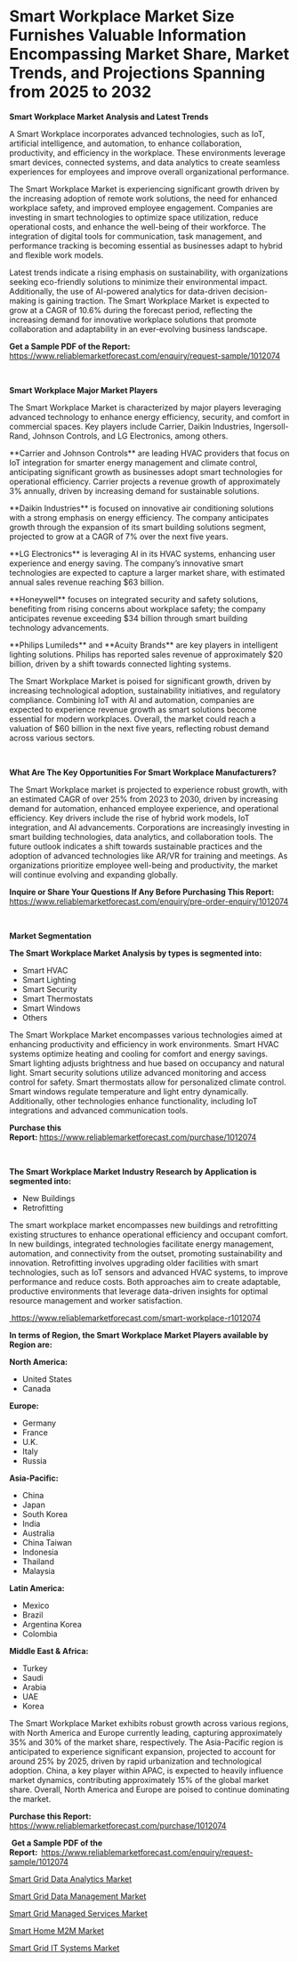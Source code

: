 <p><h1>Smart Workplace Market Size Furnishes Valuable Information Encompassing Market Share, Market Trends, and Projections Spanning from 2025 to 2032</h1></p><p><strong>Smart Workplace Market Analysis and Latest Trends</strong></p>
<p><p>A Smart Workplace incorporates advanced technologies, such as IoT, artificial intelligence, and automation, to enhance collaboration, productivity, and efficiency in the workplace. These environments leverage smart devices, connected systems, and data analytics to create seamless experiences for employees and improve overall organizational performance.</p><p>The Smart Workplace Market is experiencing significant growth driven by the increasing adoption of remote work solutions, the need for enhanced workplace safety, and improved employee engagement. Companies are investing in smart technologies to optimize space utilization, reduce operational costs, and enhance the well-being of their workforce. The integration of digital tools for communication, task management, and performance tracking is becoming essential as businesses adapt to hybrid and flexible work models.</p><p>Latest trends indicate a rising emphasis on sustainability, with organizations seeking eco-friendly solutions to minimize their environmental impact. Additionally, the use of AI-powered analytics for data-driven decision-making is gaining traction. The Smart Workplace Market is expected to grow at a CAGR of 10.6% during the forecast period, reflecting the increasing demand for innovative workplace solutions that promote collaboration and adaptability in an ever-evolving business landscape.</p></p>
<p><strong>Get a Sample PDF of the Report:&nbsp;</strong> <a href="https://www.reliablemarketforecast.com/enquiry/request-sample/1012074?utm_campaign=1903&utm_medium=2&utm_source=Github&utm_content=ia&utm_term=06032025&utm_id=smart-workplace">https://www.reliablemarketforecast.com/enquiry/request-sample/1012074</a></p>
<p>&nbsp;</p>
<p><strong>Smart Workplace Major Market Players</strong></p>
<p><p>The Smart Workplace Market is characterized by major players leveraging advanced technology to enhance energy efficiency, security, and comfort in commercial spaces. Key players include Carrier, Daikin Industries, Ingersoll-Rand, Johnson Controls, and LG Electronics, among others.</p><p>**Carrier and Johnson Controls** are leading HVAC providers that focus on IoT integration for smarter energy management and climate control, anticipating significant growth as businesses adopt smart technologies for operational efficiency. Carrier projects a revenue growth of approximately 3% annually, driven by increasing demand for sustainable solutions.</p><p>**Daikin Industries** is focused on innovative air conditioning solutions with a strong emphasis on energy efficiency. The company anticipates growth through the expansion of its smart building solutions segment, projected to grow at a CAGR of 7% over the next five years.</p><p>**LG Electronics** is leveraging AI in its HVAC systems, enhancing user experience and energy saving. The company’s innovative smart technologies are expected to capture a larger market share, with estimated annual sales revenue reaching $63 billion.</p><p>**Honeywell** focuses on integrated security and safety solutions, benefiting from rising concerns about workplace safety; the company anticipates revenue exceeding $34 billion through smart building technology advancements.</p><p>**Philips Lumileds** and **Acuity Brands** are key players in intelligent lighting solutions. Philips has reported sales revenue of approximately $20 billion, driven by a shift towards connected lighting systems. </p><p>The Smart Workplace Market is poised for significant growth, driven by increasing technological adoption, sustainability initiatives, and regulatory compliance. Combining IoT with AI and automation, companies are expected to experience revenue growth as smart solutions become essential for modern workplaces. Overall, the market could reach a valuation of $60 billion in the next five years, reflecting robust demand across various sectors.</p></p>
<p>&nbsp;</p>
<p><strong>What Are The Key Opportunities For Smart Workplace Manufacturers?</strong></p>
<p><p>The Smart Workplace market is projected to experience robust growth, with an estimated CAGR of over 25% from 2023 to 2030, driven by increasing demand for automation, enhanced employee experience, and operational efficiency. Key drivers include the rise of hybrid work models, IoT integration, and AI advancements. Corporations are increasingly investing in smart building technologies, data analytics, and collaboration tools. The future outlook indicates a shift towards sustainable practices and the adoption of advanced technologies like AR/VR for training and meetings. As organizations prioritize employee well-being and productivity, the market will continue evolving and expanding globally.</p></p>
<p><strong>Inquire or Share Your Questions If Any Before Purchasing This Report:</strong> <a href="https://www.reliablemarketforecast.com/enquiry/pre-order-enquiry/1012074?utm_campaign=1903&utm_medium=2&utm_source=Github&utm_content=ia&utm_term=06032025&utm_id=smart-workplace">https://www.reliablemarketforecast.com/enquiry/pre-order-enquiry/1012074</a></p>
<p>&nbsp;</p>
<p><strong>Market Segmentation</strong></p>
<p><strong>The Smart Workplace Market Analysis by types is segmented into:</strong></p>
<p><ul><li>Smart HVAC</li><li>Smart Lighting</li><li>Smart Security</li><li>Smart Thermostats</li><li>Smart Windows</li><li>Others</li></ul></p>
<p><p>The Smart Workplace Market encompasses various technologies aimed at enhancing productivity and efficiency in work environments. Smart HVAC systems optimize heating and cooling for comfort and energy savings. Smart lighting adjusts brightness and hue based on occupancy and natural light. Smart security solutions utilize advanced monitoring and access control for safety. Smart thermostats allow for personalized climate control. Smart windows regulate temperature and light entry dynamically. Additionally, other technologies enhance functionality, including IoT integrations and advanced communication tools.</p></p>
<p><strong>Purchase this Report:&nbsp;</strong><a href="https://www.reliablemarketforecast.com/purchase/1012074?utm_campaign=1903&utm_medium=2&utm_source=Github&utm_content=ia&utm_term=06032025&utm_id=smart-workplace">https://www.reliablemarketforecast.com/purchase/1012074</a></p>
<p>&nbsp;</p>
<p><strong>The Smart Workplace Market Industry Research by Application is segmented into:</strong></p>
<p><ul><li>New Buildings</li><li>Retrofitting</li></ul></p>
<p><p>The smart workplace market encompasses new buildings and retrofitting existing structures to enhance operational efficiency and occupant comfort. In new buildings, integrated technologies facilitate energy management, automation, and connectivity from the outset, promoting sustainability and innovation. Retrofitting involves upgrading older facilities with smart technologies, such as IoT sensors and advanced HVAC systems, to improve performance and reduce costs. Both approaches aim to create adaptable, productive environments that leverage data-driven insights for optimal resource management and worker satisfaction.</p></p>
<p><a href="https://www.reliablemarketforecast.com/smart-workplace-r1012074?utm_campaign=1903&utm_medium=2&utm_source=Github&utm_content=ia&utm_term=06032025&utm_id=smart-workplace">&nbsp;https://www.reliablemarketforecast.com/smart-workplace-r1012074</a></p>
<p><strong>In terms of Region, the Smart Workplace Market Players available by Region are:</strong></p>
<p>
    <p> <strong> North America: </strong>
        <ul>
            <li>United States</li>
            <li>Canada</li>
        </ul>
        </p> 
    <p> <strong> Europe: </strong>
        <ul>
            <li>Germany</li>
            <li>France</li>
            <li>U.K.</li>
            <li>Italy</li>
            <li>Russia</li>
        </ul>
        </p> 
    <p> <strong> Asia-Pacific: </strong>
        <ul>
            <li>China</li>
            <li>Japan</li>
            <li>South Korea</li>
            <li>India</li>
            <li>Australia</li>
            <li>China Taiwan</li>
            <li>Indonesia</li>
            <li>Thailand</li>
            <li>Malaysia</li>
        </ul>
        </p> 
    <p> <strong> Latin America: </strong>
        <ul>
            <li>Mexico</li>
            <li>Brazil</li>
            <li>Argentina Korea</li>
            <li>Colombia</li>
        </ul>
        </p> 
    <p> <strong> Middle East & Africa: </strong>
        <ul>
            <li>Turkey</li>
            <li>Saudi</li>
            <li>Arabia</li>
            <li>UAE</li>
            <li>Korea</li>
        </ul>
    </p>
    </p>
<p><p>The Smart Workplace Market exhibits robust growth across various regions, with North America and Europe currently leading, capturing approximately 35% and 30% of the market share, respectively. The Asia-Pacific region is anticipated to experience significant expansion, projected to account for around 25% by 2025, driven by rapid urbanization and technological adoption. China, a key player within APAC, is expected to heavily influence market dynamics, contributing approximately 15% of the global market share. Overall, North America and Europe are poised to continue dominating the market.</p></p>
<p><strong>Purchase this Report: </strong><a href="https://www.reliablemarketforecast.com/purchase/1012074?utm_campaign=1903&utm_medium=2&utm_source=Github&utm_content=ia&utm_term=06032025&utm_id=smart-workplace">https://www.reliablemarketforecast.com/purchase/1012074</a></p>
<p>&nbsp;<strong>Get a Sample PDF of the Report:&nbsp;&nbsp;</strong><a href="https://www.reliablemarketforecast.com/enquiry/request-sample/1012074?utm_campaign=1903&utm_medium=2&utm_source=Github&utm_content=ia&utm_term=06032025&utm_id=smart-workplace">https://www.reliablemarketforecast.com/enquiry/request-sample/1012074</a></p>
<p><strong></strong></p>
<p><p><a href="https://github.com/mismannely/Market-Research-Report-List-1/blob/main/smart-grid-data-analytics-market.md?utm_campaign=1903&utm_medium=2&utm_source=Github&utm_content=ia&utm_term=06032025&utm_id=smart-workplace">Smart Grid Data Analytics Market</a></p><p><a href="https://github.com/tentandyik/Market-Research-Report-List-1/blob/main/smart-grid-data-management-market.md?utm_campaign=1903&utm_medium=2&utm_source=Github&utm_content=ia&utm_term=06032025&utm_id=smart-workplace">Smart Grid Data Management Market</a></p><p><a href="https://github.com/biandnikelrs/Market-Research-Report-List-1/blob/main/smart-grid-managed-services-market.md?utm_campaign=1903&utm_medium=2&utm_source=Github&utm_content=ia&utm_term=06032025&utm_id=smart-workplace">Smart Grid Managed Services Market</a></p><p><a href="https://github.com/lonanweaseh4/Market-Research-Report-List-1/blob/main/smart-home-m2m-market.md?utm_campaign=1903&utm_medium=2&utm_source=Github&utm_content=ia&utm_term=06032025&utm_id=smart-workplace">Smart Home M2M Market</a></p><p><a href="https://github.com/myongfranzcs/Market-Research-Report-List-1/blob/main/smart-grid-it-systems-market.md?utm_campaign=1903&utm_medium=2&utm_source=Github&utm_content=ia&utm_term=06032025&utm_id=smart-workplace">Smart Grid IT Systems Market</a></p></p>